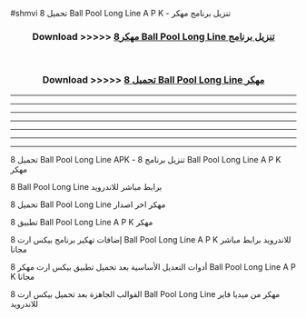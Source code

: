 #shmvi تحميل 8 Ball Pool Long Line  A P K - تنزيل برنامج مهكر



<div align="center">
<h3>Download >>>>> <a href="https://runaway1.web.app/?sq=8 Ball Pool Long Line ">مهكر8 Ball Pool Long Line  تنزيل برنامج</a></h3><br>

<h3>Download >>>>> <a href="https://runaway1.web.app/?sq=8 Ball Pool Long Line ">تحميل 8 Ball Pool Long Line  مهكر</a></h3>
</div>


----------------------------------------------------------

----------------------------------------------------------

----------------------------------------------------------

----------------------------------------------------------

----------------------------------------------------------

----------------------------------------------------------

----------------------------------------------------------

تحميل 8 Ball Pool Long Line  APK - تنزيل برنامج 8 Ball Pool Long Line  A P K مهكر

8 Ball Pool Long Line  برابط مباشر للاندرويد

تحميل 8 Ball Pool Long Line  مهكر اخر اصدار

تطبيق 8 Ball Pool Long Line  A P K مهكر

إضافات تهكير برنامج بيكس ارت 8 Ball Pool Long Line  A P K للاندرويد برابط مباشر مجانا

أدوات التعديل الأساسية بعد تحميل تطبيق بيكس ارت مهكر 8 Ball Pool Long Line  A P K مجانا

القوالب الجاهزة بعد تحميل بيكس ارت 8 Ball Pool Long Line  مهكر من ميديا فاير للاندرويد


